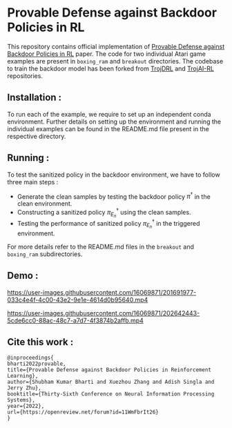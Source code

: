 # Provable Defense against Backdoor Policies in RL
This repository contains official implementation of [Provable Defense against Backdoor Policies in RL](https://openreview.net/forum?id=11WmFbrIt26) paper. The code for two individual Atari game examples are present in ```boxing_ram``` and ```breakout``` directories. The codebase to train the backdoor model has been forked from [TrojDRL](https://github.com/pkiourti/rl_backdoor.git) and [TrojAI-RL](https://github.com/trojai/trojai_rl.git) repositories.


## Installation :
To run each of the example, we require to set up an independent conda environment. Further details on setting up the environment and running the individual examples can be found in the README.md file present in the respective directory.


## Running :
To test the sanitized policy in the backdoor environment, we have to follow three main steps :
- Generate the clean samples by testing the backdoor policy $\pi^\dagger$ in the clean environment.
- Constructing a sanitized policy $\pi^\dagger_{E_n}$ using the clean samples.
- Testing the performance of sanitized policy $\pi^\dagger_{E_n}$ in the triggered environment.

For more details refer to the README.md files in the ```breakout``` and ```boxing_ram``` subdirectories. 

## Demo :
https://user-images.githubusercontent.com/16069871/201691977-033c4e4f-4c00-43e2-9e1e-4614d0b95640.mp4

https://user-images.githubusercontent.com/16069871/202642443-5cde6cc0-88ac-48c7-a7d7-4f3874b2affb.mp4


## Cite this work :
```
@inproceedings{
bharti2022provable,
title={Provable Defense against Backdoor Policies in Reinforcement Learning},
author={Shubham Kumar Bharti and Xuezhou Zhang and Adish Singla and Jerry Zhu},
booktitle={Thirty-Sixth Conference on Neural Information Processing Systems},
year={2022},
url={https://openreview.net/forum?id=11WmFbrIt26}
}
```

